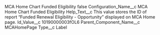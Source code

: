 <?xml version="1.0" encoding="UTF-8"?>
<CustomMetadata xmlns="http://soap.sforce.com/2006/04/metadata" xmlns:xsi="http://www.w3.org/2001/XMLSchema-instance" xmlns:xsd="http://www.w3.org/2001/XMLSchema">
    <label>MCA Home Chart Funded Eligibility</label>
    <protected>false</protected>
    <values>
        <field>Configuration_Name__c</field>
        <value xsi:type="xsd:string">MCA Home Chart Funded Eligibility</value>
    </values>
    <values>
        <field>Help_Text__c</field>
        <value xsi:type="xsd:string">This value stores the ID of report “Funded Renewal Eligibility - Opportunity” displayed on MCA Home page.</value>
    </values>
    <values>
        <field>Id_Value__c</field>
        <value xsi:type="xsd:string">10190000003fOL6</value>
    </values>
    <values>
        <field>Parent_Component_Name__c</field>
        <value xsi:type="xsd:string">MCAHomePage</value>
    </values>
    <values>
        <field>Type__c</field>
        <value xsi:type="xsd:string">Label</value>
    </values>
</CustomMetadata>
